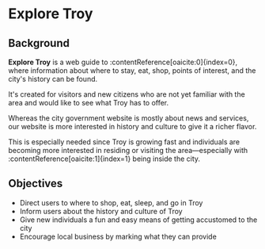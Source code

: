 # Explore Troy

## Background
**Explore Troy** is a web guide to :contentReference[oaicite:0]{index=0}, where information about where to stay, eat, shop, points of interest, and the city's history can be found.

It's created for visitors and new citizens who are not yet familiar with the area and would like to see what Troy has to offer.

Whereas the city government website is mostly about news and services, our website is more interested in history and culture to give it a richer flavor.

This is especially needed since Troy is growing fast and individuals are becoming more interested in residing or visiting the area—especially with :contentReference[oaicite:1]{index=1} being inside the city.

## Objectives
- Direct users to where to shop, eat, sleep, and go in Troy
- Inform users about the history and culture of Troy
- Give new individuals a fun and easy means of getting accustomed to the city
- Encourage local business by marking what they can provide

